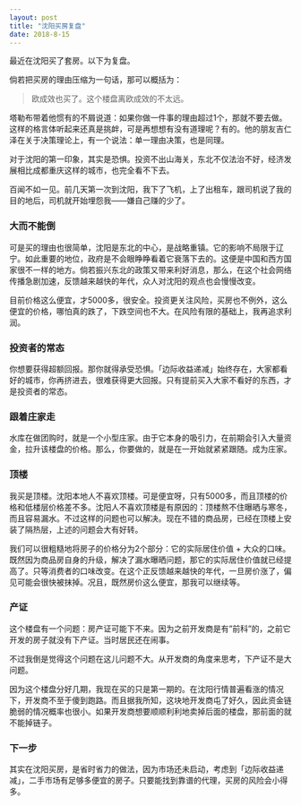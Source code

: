 ```yaml
---
layout: post
title: "沈阳买房复盘"
date: 2018-8-15
---
```



最近在沈阳买了套房。以下为复盘。

倘若把买房的理由压缩为一句话，那可以概括为：
> 欧成效也买了。这个楼盘离欧成效的不太远。

塔勒布带着他惯有的不屑说道：如果你做一件事的理由超过1个，那就不要去做。这样的格言体听起来还真是挑衅，可是再想想有没有道理呢？有的。他的朋友吉仁泽在关于决策理论上，有一个说法：单一理由决策，也是同理。

对于沈阳的第一印象，其实是恐惧。投资不出山海关，东北不仅法治不好，经济发展相比成都重庆这样的城市，也完全看不下去。

百闻不如一见。前几天第一次到沈阳，我下了飞机，上了出租车，跟司机说了我的目的地后，司机就开始埋怨我——嫌自己赚的少了。

### 大而不能倒
可是买的理由也很简单，沈阳是东北的中心，是战略重镇。它的影响不局限于辽宁。如此重要的地位，政府是不会眼睁睁看着它衰落下去的。这便是中国和西方国家很不一样的地方。倘若振兴东北的政策又带来利好消息，那么，在这个社会网络传播急剧加速，反馈越来越快的年代，众人对沈阳的观点也会慢慢改变。

目前价格这么便宜，才5000多，很安全。投资更关注风险，买房也不例外，这么便宜的价格，哪怕真的跌了，下跌空间也不大。在风险有限的基础上，我再追求利润。

### 投资者的常态
你想要获得超额回报。那你就得承受恐惧。「边际收益递减」始终存在，大家都看好的城市，你再挤进去，很难获得更大回报。只有提前买入大家不看好的东西，才是投资者的常态。


### 跟着庄家走
水库在做团购时，就是一个小型庄家。由于它本身的吸引力，在前期会引入大量资金，拉升该楼盘的价格。那么，你要做的，就是在一开始就紧紧跟随。成为庄家。


### 顶楼
我买是顶楼。沈阳本地人不喜欢顶楼。可是便宜呀，只有5000多，而且顶楼的价格和低楼层价格差不多。沈阳人不喜欢顶楼是有原因的：顶楼熬不住曝晒与寒冬，而且容易漏水。不过这样的问题也可以解决。现在不错的商品房，已经在顶楼上安装了隔热层，上述的问题会大有好转。

我们可以很粗糙地将房子的价格分为2个部分：它的实际居住价值 + 大众的口味。既然因为商品房自身的升级，解决了漏水曝晒问题，那它的实际居住价值就已经提高了。只等消费者的口味改变。在这个正反馈越来越快的年代，一旦房价涨了，偏见可能会很快被抹掉。况且，既然房价这么便宜，那我可以继续等。


### 产证
这个楼盘有一个问题：房产证可能下不来。因为之前开发商是有”前科”的，之前它开发的房子就没有下产证。当时居民还在闹事。

不过我倒是觉得这个问题在这儿问题不大。从开发商的角度来思考，下产证不是大问题。

因为这个楼盘分好几期，我现在买的只是第一期的。在沈阳行情普遍看涨的情况下，开发商不至于傻到跑路。而且据我所知，这块地开发商屯了好久，因此资金链脆弱的情况概率也很小。如果开发商想要顺顺利利地卖掉后面的楼盘，那前面的就不能掉链子。


### 下一步
其实在沈阳买房，是省时省力的做法，因为市场还未启动，考虑到「边际收益递减」，二手市场有足够多便宜的房子。只要能找到靠谱的代理，买房的风险会小得多。